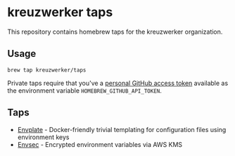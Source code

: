 # kreuzwerker taps

This repository contains homebrew taps for the kreuzwerker organization.

## Usage

`brew tap kreuzwerker/taps`

Private taps require that you've a [personal GitHub access token](https://github.com/settings/tokens) available as the environment variable `HOMEBREW_GITHUB_API_TOKEN`.

## Taps

* [Envplate](https://github.com/kreuzwerker/envplate) - Docker-friendly trivial templating for configuration files using environment keys
* [Envsec](https://github.com/kreuzwerker/envsec) - Encrypted environment variables via AWS KMS

